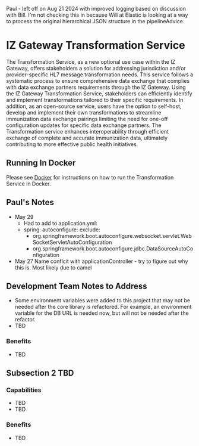 Paul - left off on Aug 21 2024 with improved logging based on discussion with Bill.  I'm not checking this in because Will at Elastic is looking at a way to process the original hierarchical JSON structure in the pipelineAdvice.

# IZ Gateway Transformation Service

The Transformation Service, as a new optional use case within the IZ Gateway, offers stakeholders a solution for addressing jurisdiction and/or provider-specific HL7 message transformation needs. This service follows a systematic process to ensure comprehensive data exchange that complies with data exchange partners requirements through the IZ Gateway. Using the IZ Gateway Transformation Service, stakeholders can efficiently identify and implement transformations tailored to their specific requirements. In addition, as an open-source service, users have the option to self-host, develop and implement their own transformations to streamline immunization data exchange pairings limiting the need for one-off configuration updates for specific data exchange partners. The Transformation service enhances interoperability through efficient exchange of complete and accurate immunization data, ultimately contributing to more effective public health initiatives.

## Running In Docker

Please see [Docker](docs/Docker.md) for instructions on how to run the Transformation Service in Docker.

## Paul's Notes
- May 29 
  - Had to add to application.yml:
  - spring:
    autoconfigure:
    exclude:
      - org.springframework.boot.autoconfigure.websocket.servlet.WebSocketServletAutoConfiguration
      - org.springframework.boot.autoconfigure.jdbc.DataSourceAutoConfiguration
- May 27 Name conflcit with applicationController - try to figure out why this is.  Most likely due to camel

## Development Team Notes to Address

- Some environment variables were added to this project that may not be needed after the core library is refactored.  For example, an environment variable for the DB URL is needed now, but will not be needed after the refactor.
- TBD

### Benefits

- TBD

## Subsection 2 TBD

### Capabilities

- TBD
- TBD

### Benefits

- TBD
